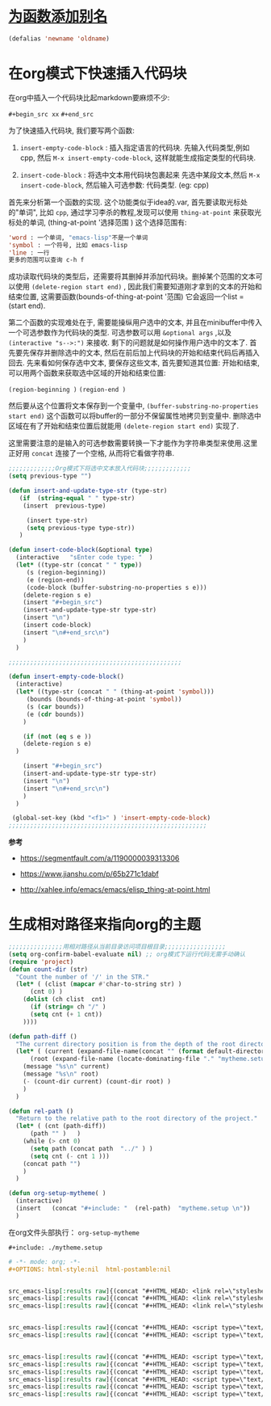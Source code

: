# [为函数添加别名](https://stackoverflow.com/questions/192049/is-it-possible-to-have-an-alias-for-the-function-name-in-lisp)

``` commonlisp
(defalias 'newname 'oldname)
```

# 在org模式下快速插入代码块

在org中插入一个代码块比起markdown要麻烦不少:

`#+begin_src xx` `#+end_src`

为了快速插入代码块, 我们要写两个函数:

1.  `insert-empty-code-block` : 插入指定语言的代码块.
    先输入代码类型,例如cpp, 然后 `M-x insert-empty-code-block`,
    这样就能生成指定类型的代码块.

2.  `insert-code-block` : 将选中文本用代码块包裹起来 先选中某段文本,然后
    `M-x insert-code-block`, 然后输入可选参数: 代码类型. (eg: cpp)

首先来分析第一个函数的实现. 这个功能类似于idea的.var,
首先要读取光标处的"单词", 比如 `cpp`, 通过学习李杀的教程,发现可以使用
`thing-at-point` 来获取光标处的单词, (thing-at-point '选择范围 )
这个选择范围有:

``` commonlisp
'word : 一个单词, "emacs-lisp"不是一个单词
'symbol : 一个符号, 比如 emacs-lisp
'line : 一行
更多的范围可以查询 c-h f
```

成功读取代码块的类型后，还需要将其删掉并添加代码块。删掉某个范围的文本可以使用
`(delete-region start end)` ,
因此我们需要知道刚才拿到的文本的开始和结束位置,
这需要函数(bounds-of-thing-at-point '范围) 它会返回一个list = (start
end).

第二个函数的实现难处在于, 需要能操纵用户选中的文本,
并且在minibuffer中传入一个可选参数作为代码块的类型. 可选参数可以用
`&optional args` ,以及 `(interactive "s-->:")` 来接收.
剩下的问题就是如何操作用户选中的文本了. 首先要先保存并删除选中的文本,
然后在前后加上代码块的开始和结束代码后再插入回去.
先来看如何保存选中文本, 要保存这些文本, 首先要知道其位置: 开始和结束,
可以用两个函数来获取选中区域的开始和结束位置:

`(region-beginning )` `(region-end )`

然后要从这个位置将文本保存到一个变量中,
`(buffer-substring-no-properties start end)`
这个函数可以将buffer的一部分不保留属性地拷贝到变量中.
删除选中区域在有了开始和结束位置后就能用 `(delete-region start end)`
实现了.

这里需要注意的是输入的可选参数需要转换一下才能作为字符串类型来使用.这里正好用
`concat` 连接了一个空格, 从而将它看做字符串.

``` commonlisp
;;;;;;;;;;;;;Org模式下将选中文本放入代码块;;;;;;;;;;;;;
(setq previous-type "")

(defun insert-and-update-type-str (type-str)
   (if  (string-equal " " type-str)
    (insert  previous-type)

     (insert type-str)
     (setq previous-type type-str))
   )

(defun insert-code-block(&optional type)
  (interactive   "sEnter code type: "  )
  (let* ((type-str (concat " " type))
     (s (region-beginning))
     (e (region-end))
     (code-block (buffer-substring-no-properties s e)))
    (delete-region s e)
    (insert "#+begin_src")
    (insert-and-update-type-str type-str)          
    (insert "\n")
    (insert code-block)
    (insert "\n#+end_src\n")
    )
  )

;;;;;;;;;;;;;;;;;;;;;;;;;;;;;;;;;;;;;;;;;;;;;;;;

(defun insert-empty-code-block()
  (interactive)
  (let* ((type-str (concat " " (thing-at-point 'symbol)))
     (bounds (bounds-of-thing-at-point 'symbol))
     (s (car bounds))
     (e (cdr bounds))
    )

    (if (not (eq s e ))
    (delete-region s e)
  )

    (insert "#+begin_src")
    (insert-and-update-type-str type-str)
    (insert "\n")
    (insert "\n#+end_src\n")
    )
  )

 (global-set-key (kbd "<f1>" ) 'insert-empty-code-block) 
;;;;;;;;;;;;;;;;;;;;;;;;;;;;;;;;;;;;;;;;;;;;;;;;;;;;;;;

```

**参考**

- <https://segmentfault.com/a/1190000039313306>

- <https://www.jianshu.com/p/65b271c1dabf>

- <http://xahlee.info/emacs/emacs/elisp_thing-at-point.html>

# 生成相对路径来指向org的主题

``` commonlisp
;;;;;;;;;;;;;;;用相对路径从当前目录访问项目根目录;;;;;;;;;;;;;;;;;
(setq org-confirm-babel-evaluate nil) ;; org模式下运行代码无需手动确认
(require 'project)
(defun count-dir (str)
  "Count the number of '/' in the STR."
  (let* ( (clist (mapcar #'char-to-string str) )
      (cnt 0) )
    (dolist (ch clist  cnt)
      (if (string= ch "/" )    
      (setq cnt (+ 1 cnt))
    ))))

(defun path-diff ()
  "The current directory position is from the depth of the root directory of the project."
  (let* ( (current (expand-file-name(concat "" (format default-directory))))
      (root (expand-file-name (locate-dominating-file "." "mytheme.setup" ))))
    (message "%s\n" current)
    (message "%s\n" root) 
    (- (count-dir current) (count-dir root) )
    )
  )

(defun rel-path ()
  "Return to the relative path to the root directory of the project."
  (let* ( (cnt (path-diff))
      (path "" )   )
    (while (> cnt 0)
      (setq path (concat path  "../" ) )
      (setq cnt (- cnt 1 )))
    (concat path "") 
    )
  )

(defun org-setup-mytheme( )
  (interactive) 
  (insert   (concat "#+include: "  (rel-path)  "mytheme.setup \n"))
  )

```

在org文件头部执行： `org-setup-mytheme`

    #+include: ./mytheme.setup

``` org
# -*- mode: org; -*-
#+OPTIONS: html-style:nil  html-postamble:nil


src_emacs-lisp[:results raw]{(concat "#+HTML_HEAD: <link rel=\"stylesheet\" type=\"text/css\" href=\"" (rel-path) "org-html-themes/src/bigblow_theme/css/htmlize.css\"/>")}
src_emacs-lisp[:results raw]{(concat "#+HTML_HEAD: <link rel=\"stylesheet\" type=\"text/css\" href=\"" (rel-path) "org-html-themes/src/bigblow_theme/css/bigblow.css\"/>")}
src_emacs-lisp[:results raw]{(concat "#+HTML_HEAD: <link rel=\"stylesheet\" type=\"text/css\" href=\"" (rel-path) "org-html-themes/src/bigblow_theme/css/hideshow.css\"/>")}


src_emacs-lisp[:results raw]{(concat "#+HTML_HEAD: <script type=\"text/javascript\" src=\"" (rel-path) "org-html-themes/src/bigblow_theme/js/jquery-1.11.0.min.js\"></script>")}
src_emacs-lisp[:results raw]{(concat "#+HTML_HEAD: <script type=\"text/javascript\" src=\"" (rel-path) "org-html-themes/src/bigblow_theme/js/jquery-ui-1.10.2.min.js\"></script>")}


src_emacs-lisp[:results raw]{(concat "#+HTML_HEAD: <script type=\"text/javascript\" src=\"" (rel-path) "org-html-themes/src/bigblow_theme/js/jquery.localscroll-min.js\"></script>")}
src_emacs-lisp[:results raw]{(concat "#+HTML_HEAD: <script type=\"text/javascript\" src=\"" (rel-path) "org-html-themes/src/bigblow_theme/js/jquery.scrollTo-1.4.3.1-min.js\"></script>")}
src_emacs-lisp[:results raw]{(concat "#+HTML_HEAD: <script type=\"text/javascript\" src=\"" (rel-path) "org-html-themes/src/bigblow_theme/js/jquery.zclip.min.js\"></script>")}
src_emacs-lisp[:results raw]{(concat "#+HTML_HEAD: <script type=\"text/javascript\" src=\"" (rel-path) "org-html-themes/src/bigblow_theme/js/bigblow.js\"></script>")}
src_emacs-lisp[:results raw]{(concat "#+HTML_HEAD: <script type=\"text/javascript\" src=\"" (rel-path) "org-html-themes/src/bigblow_theme/js/hideshow.js\"></script>")}
src_emacs-lisp[:results raw]{(concat "#+HTML_HEAD: <script type=\"text/javascript\" src=\"" (rel-path) "org-html-themes/src/lib/js/jquery.stickytableheaders.min.js\"></script>")}
```
